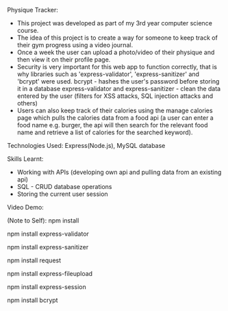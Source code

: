 Physique Tracker:
- This project was developed as part of my 3rd year computer science course.
- The idea of this project is to create a way for someone to keep track of their gym progress using a video journal.
- Once a week the user can upload a photo/video of their physique and then view it on their profile page.
- Security is very important for this web app to function correctly, that is why libraries such as 'express-validator', 'express-sanitizer' and 'bcrypt' were used.
bcrypt - hashes the user's password before storing it in a database
express-validator and express-sanitizer - clean the data entered by the user (filters for XSS attacks, SQL injection attacks and others)
- Users can also keep track of their calories using the manage calories page which pulls the calories data from a food api (a user can enter a food name e.g. burger, the api will then search for the relevant food name and retrieve a list of calories for the searched keyword).

Technologies Used: Express(Node.js), MySQL database

Skills Learnt: 
- Working with APIs (developing own api and pulling data from an existing api)
- SQL - CRUD database operations
- Storing the current user session

Video Demo:







(Note to Self):
npm install

npm install express-validator

npm install express-sanitizer

npm install request

npm install express-fileupload

npm install express-session

npm install bcrypt
